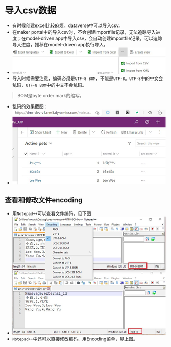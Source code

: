 # 导入csv数据
+ 有时候创建excel比较麻烦。dataverse中可以导入csv。
+ 在maker portal中的导入csv时，不会创建importfile记录，无法追踪导入进度；在model-driven app中导入csv，会自动创建importfile记录，可以追踪导入进度，推荐在model-driven app执行导入。
+ ![](imgs/30-import-csv-ribbon-button.jpg)
+ 导入时候需要注意，编码必须是`UTF-8 BOM`，不能是`UTF-8`。`UTF-8`中的中文会乱码，`UTF-8 BOM`中的中文不会乱码。
> BOM是byte order mark的缩写。
+ 乱码的效果截图：
+ ![](imgs/31-messy-code.jpg)

## 查看和修改文件encoding
+ 用`Notepad++`可以查看文件编码，见下图
+ ![](imgs/32-nodepad++-encoding.jpg)
+ `Notepad++`中还可以直接修改编码，用Encoding菜单，见上图。